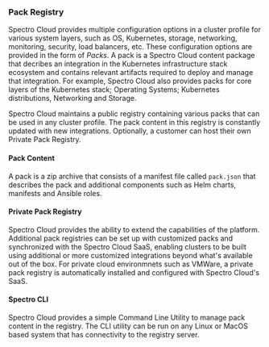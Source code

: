 ### Pack Registry

Spectro Cloud provides multiple configuration options in a cluster profile for various system layers, such as OS, Kubernetes, storage, networking, monitoring, security, load balancers, etc. These configuration options are provided in the form of *Packs*. A pack is a Spectro Cloud content package that decribes an integration in the Kubernetes infrastructure stack ecosystem and contains relevant artifacts required to deploy and manage that integration. For example, Spectro Cloud also provides packs for core layers of the Kubernetes stack; Operating Systems; Kubernetes distributions, Networking and Storage.

Spectro Cloud maintains a public registry containing various packs that can be used in any cluster profile. The pack content in this registry is constantly updated with new integrations. Optionally, a customer can host their own Private Pack Registry.

#### Pack Content

A pack is a zip archive that consists of a manifest file called `pack.json` that describes the pack and additional components such as Helm charts, manifests and Ansible roles.

#### Private Pack Registry

Spectro Cloud provides the ability to extend the capabilities of the platform. Additional pack registries can be set up with customized packs and synchronized with the Spectro Cloud SaaS, enabling clusters to be built using additional or more customized integrations beyond what's available out of the box. For private cloud environmnets such as VMWare, a private pack registry is automatically installed and configured with Spectro Cloud's SaaS.

#### Spectro CLI

Spectro Cloud provides a simple Command Line Utility to manage pack content in the registry. The CLI utility can be run on any Linux or MacOS based system that has connectivity to the registry server.